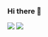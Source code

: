 ### Hi there 👋

![](https://komarev.com/ghpvc/?username=dexston)
![](https://hit.yhype.me/github/profile?user_id=27017991)
